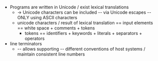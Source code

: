 * Programs are written in Unicode / exist lexical translations
  * -> Unicode characters can be included -- via Unicode escapes -- ONLY using ASCII characters
  * unicode characters / result of lexical translation == input elements == white space + comments + tokens
    * tokens == identifiers + keywords + literals + separators + operators
* line terminators
  * -- allows supporting -- different conventions of host systems / maintain consistent line numbers